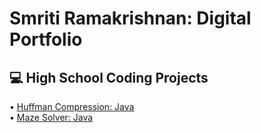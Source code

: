 <h1>Smriti Ramakrishnan: Digital Portfolio</h1>
<h2>💻 High School Coding Projects</h2>
• <a href="https://github.com/smritiramakrishnan/Huffman-Compression#readme">   Huffman Compression: Java</a>
<br>• <a href="https://github.com/smritiramakrishnan/Maze#readme">   Maze Solver: Java</a> </br>
